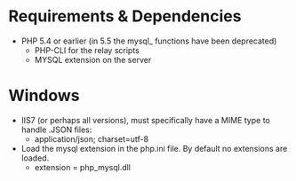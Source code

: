 Requirements & Dependencies 
===========
- PHP 5.4 or earlier (in 5.5 the mysql_ functions have been deprecated)
	- PHP-CLI for the relay scripts
	- MYSQL extension on the server

Windows
===========
- IIS7 (or perhaps all versions), must specifically have a MIME type to handle .JSON files:
	- application/json; charset=utf-8
- Load the mysql extension in the php.ini file. By default no extensions are loaded.
	- extension = php_mysql.dll
